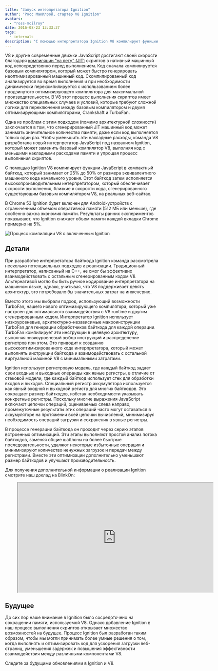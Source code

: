 ```yaml
---
title: "Запуск интерпретатора Ignition"
author: "Росс МакИлрой, стартер V8 Ignition"
avatars:
  - "ross-mcilroy"
date: 2016-08-23 13:33:37
tags:
  - internals
description: "С помощью интерпретатора Ignition V8 компилирует функции JavaScript в компактный байткод, который занимает от 25% до 50% от размера эквивалентного машинного кода начального уровня."
---
```

V8 и другие современные движки JavaScript достигают своей скорости благодаря [компиляции "на лету" (JIT)](https://en.wikipedia.org/wiki/Just-in-time_compilation) скриптов в нативный машинный код непосредственно перед выполнением. Код сначала компилируется базовым компилятором, который может быстро генерировать неоптимизированный машинный код. Скомпилированный код анализируется во время выполнения и при необходимости динамически перекомпилируется с использованием более продвинутого оптимизирующего компилятора для максимальной производительности. В V8 этот процесс выполнения скриптов имеет множество специальных случаев и условий, которые требуют сложной логики для переключения между базовым компилятором и двумя оптимизирующими компиляторами, Crankshaft и TurboFan.

<!--truncate-->
Одна из проблем с этим подходом (помимо архитектурной сложности) заключается в том, что сгенерированный JIT машинный код может занимать значительное количество памяти, даже если код выполняется только один раз. Чтобы уменьшить эти накладные расходы, команда V8 разработала новый интерпретатор JavaScript под названием Ignition, который может заменить базовый компилятор V8, выполняя код с меньшими накладными расходами памяти и упрощая процесс выполнения скриптов.

С помощью Ignition V8 компилирует функции JavaScript в компактный байткод, который занимает от 25% до 50% от размера эквивалентного машинного кода начального уровня. Этот байткод затем исполняется высокопроизводительным интерпретатором, который обеспечивает скорости выполнения, близкие к скорости кода, сгенерированного существующим базовым компилятором V8, на реальных веб-сайтах.

В Chrome 53 Ignition будет включен для Android-устройств с ограниченным объемом оперативной памяти (512 МБ или меньше), где особенно важна экономия памяти. Результаты ранних экспериментов показывают, что Ignition снижает объем памяти каждой вкладки Chrome примерно на 5%.

![Процесс компиляции V8 с включенным Ignition](/_img/ignition-interpreter/ignition-pipeline.png)

## Детали

При разработке интерпретатора байткода Ignition команда рассмотрела несколько потенциальных подходов к реализации. Традиционный интерпретатор, написанный на C++, не смог бы эффективно взаимодействовать с остальным сгенерированным кодом V8. Альтернативой могло бы быть ручное кодирование интерпретатора на машинном языке, однако, учитывая, что V8 поддерживает девять архитектур, это потребовало бы значительных затрат на инженерию.

Вместо этого мы выбрали подход, использующий возможности TurboFan, нашего нового оптимизирующего компилятора, который уже настроен для оптимального взаимодействия с V8 runtime и другим сгенерированным кодом. Интерпретатор Ignition использует низкоуровневые, архитектурно-независимые макроинструкции TurboFan для генерации обработчиков байткода для каждой операции. TurboFan компилирует эти инструкции в целевую архитектуру, выполняя низкоуровневый выбор инструкций и распределение регистров при этом. Это приводит к созданию высокооптимизированного кода интерпретатора, который может выполнять инструкции байткода и взаимодействовать с остальной виртуальной машиной V8 с минимальными затратами.

Ignition использует регистровую модель, где каждый байткод задает свои входные и выходные операнды как явные регистры, в отличие от стековой модели, где каждый байткод использует стек для обработки входов и выходов. Специальный регистр аккумулятора используется как явный входной и выходной регистр для многих байткодов. Это сокращает размер байткодов, избегая необходимости указывать конкретные регистры. Поскольку многие выражения JavaScript включают цепочки операций, оцениваемых слева направо, промежуточные результаты этих операций часто могут оставаться в аккумуляторе на протяжении всей цепочки вычислений, минимизируя необходимость операций загрузки и сохранения в явные регистры.

В процессе генерации байткода он проходит через серию этапов встроенных оптимизаций. Эти этапы выполняют простой анализ потока байткодов, заменяя общие шаблоны на более быстрые последовательности, удаляют некоторые избыточные операции и минимизируют количество ненужных загрузок и передач между регистрами. Вместе эти оптимизации дополнительно уменьшают размер байткодов и улучшают производительность.

Для получения дополнительной информации о реализации Ignition смотрите наш доклад на BlinkOn:

<figure>
  <div class="video video-16:9">
    <iframe src="https://www.youtube.com/embed/r5OWCtuKiAk" width="640" height="360" loading="lazy"></iframe>
  </div>
</figure>

## Будущее

До сих пор наше внимание в Ignition было сосредоточено на сокращении памяти, используемой V8. Однако добавление Ignition в наш процесс выполнения скриптов открывает множество возможностей на будущее. Процесс Ignition был разработан таким образом, чтобы мы могли принимать более умные решения о том, когда выполнять и оптимизировать код для ускорения загрузки веб-страниц, уменьшения задержек и повышения эффективности взаимодействия между различными компонентами V8.

Следите за будущими обновлениями в Ignition и V8.
